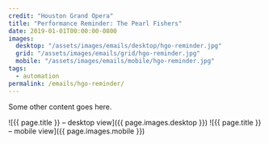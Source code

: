 ```yaml
---
credit: "Houston Grand Opera"
title: "Performance Reminder: The Pearl Fishers"
date: 2019-01-01T00:00:00-0800
images:
  desktop: "/assets/images/emails/desktop/hgo-reminder.jpg"
  grid: "/assets/images/emails/grid/hgo-reminder.jpg"
  mobile: "/assets/images/emails/mobile/hgo-reminder.jpg"
tags:
  - automation
permalink: /emails/hgo-reminder/
---
```

Some other content goes here.

![{{ page.title }} – desktop view]({{ page.images.desktop }})
![{{ page.title }} – mobile view]({{ page.images.mobile }})
